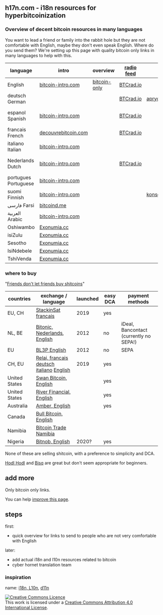 ## h17n.com - i18n resources for hyperbitcoinization

### Overview of decent bitcoin resources in many languages

You want to lead a friend or family into the rabbit hole but they are not comfortable with English, maybe they don't even speak English.
Where do you send them?
We're setting up this page with quality bitcoin only links in many languages to help with this.


| language | intro | overview | [radio feed](https://btcrad.io/) | books | beginner podcast | youtube | Bullish Case 
|----------|-------|--------------------|--------------------------------- | -------------- | ---------------- | ----- | ------ | 
| English  | [bitcoin-intro.com](https://bitcoin-intro.com/) | [bitcoin-only](https://bitcoin-only.com/) | [BTCrad.io](https://btcrad.io/en)     |                |                  |                       |  [Bullish](https://medium.com/@vijayboyapati/the-bullish-case-for-bitcoin-6ecc8bdecc1)
| deutsch German  |                                                 |   | [BTCrad.io](https://btcrad.io/de)  |  [aprycot](https://aprycot.media/shop/) |  [Bitcoin verstehen](https://anchor.fm/bitcoinverstehenpodcast)  |   | [Bullish](https://medium.com/@danielschnurr089/das-bullische-argument-f%C3%BCr-bitcoin-9665e9375727)
| espanol Spanish | [bitcoin-intro.com](https://bitcoin-intro.com/es/)  |   | [BTCrad.io](https://btcrad.io/es)  |  |  |  [Satoshi en Venezuela](https://www.youtube.com/c/SatoshienVenezuela)  | [Alcista](https://medium.com/@vijayb_24615/la-tesis-alcista-de-bitcoin-parte-1-de-4-7b2e7ac5f07)
| francais French | [decouvrebitcoin.com](https://decouvrebitcoin.com/) |   | [BTCrad.io](https://btcrad.io/fr) |   |  | [Découvre Bitcoin](https://www.youtube.com/channel/UCANjJ55UmYmoXm_SW--psXQ) |  [Optimiste](https://medium.com/@gregguittard/un-sc%C3%A9nario-optimiste-pour-le-bitcoin-fdd8bc249e07)
| italiano Italian | [bitcoin-intro.com](https://bitcoin-intro.com/it/) |   |      |    |   |  |  [Futuro](https://medium.com/@ryandelongpre/il-futuro-dei-soldi-bitcoin-dfddd5ef7308)
| Nederlands Dutch | [bitcoin-intro.com](https://bitcoin-intro.com/nl/) |   | [BTCrad.io](https://btcrad.io/nl) |    |  [Beginnen met Bitcoin](https://beginnenmetbitcoin.com/) | [Beginnen met Bitcoin](https://www.youtube.com/channel/UCP0QPMEylGbthgRSvDkMy8Q/) | [Bullish](https://medium.com/@vijayb_24615/het-bullish-argument-voor-bitcoin-deel-1-c589d15083c1)
| portugues Portuguese | [bitcoin-intro.com](bitcoin-intro) | | | | | | [otimista](https://baraodobitcoin.com/o-cen%C3%A1rio-otimista-para-o-bitcoin-parte-1-de-4-785218913e0c)
| suomi Finnish | [bitcoin-intro.com](https://bitcoin-intro.com/fi/) |   |  |   [konsensus.network](https://konsensus.network/fi/) |   |  | [Bullish](https://medium.com/@thlbr/bitcoinin-valoisa-tulevaisuus-osa-1-4a93ff843229)
| فارسی Farsi  | [bitcoind.me](https://bitcoind.me/) |    |  |  |  |  [Ziya Sadr](https://www.youtube.com/channel/UChJDoitU8BCdhxeAeFOQIHg/)
| العربية Arabic | [bitcoin-intro.com](https://bitcoin-intro.com/ar/) | 
| Oshiwambo | [Exonumia.cc](https://exonumia.cc/nam/ng/)
| isiZulu | [Exonumia.cc](https://exonumia.cc/zaf/zu/)
| Sesotho | [Exonumia.cc](https://exonumia.cc/zaf/st/)
| IsiNdebele | [Exonumia.cc](https://exonumia.cc/zaf/nr/explain-bitcoin-like-im-five/)
| TshiVenda | [Exonumia.cc](https://exonumia.cc/zaf/ve/explain-bitcoin-like-im-five/)

### where to buy

"[Friends don't let friends buy shitcoins](https://twitter.com/bitcoin_al/status/1308057587053715456)"


| countries           | exchange / language                         |  launched |  easy DCA  | payment methods    |
| ------------------- | --------------------------------------------|  ------------------------------------- | -----------| ------------------ |
| EU, CH              | [StackinSat francais](https://stackinsat.com/)  | 2019 | yes        |                   |
| NL, BE              | [Bitonic, Nederlands](https://bitonic.nl/nl/), [English](https://bitonic.nl/en/) | 2012   | no        | iDeal, Bancontact (currently no SEPA!) | 
| EU                  | [BL3P English](https://bl3p.eu/)      | 2012 | no         | SEPA | 
| CH, EU              | [Relai, francais](https://relai.ch/fr/) [deutsch](https://relai.ch/de/) [italiano](https://relai.ch/it/) [English](https://relai.ch/) | 2019 | yes
| United States       | [Swan Bitcoin, English](https://www.swanbitcoin.com/)   |                          | yes       |
| United States       | [River Financial, English](https://river.com/) |  |  yes       |
| Australia           | [Amber, English](https://amber.app/)  |     | yes       |
| Canada              | [Bull Bitcoin, English](https://bullbitcoin.com/) | 
| Namibia             | [Bitcoin Trade Namibia](https://bitcoin-namibia.trade/)
| Nigeria             | [Bitnob, English](https://bitnob.com/) | 2020? | yes

None of these are selling shitcoin, with a preference to simplicity and DCA.

[Hodl Hodl](https://www.hodlhodl.com/) and [Bisq](https://bisq.network/) are great but don't seem appropriate for beginners.

## add more

Only bitcoin only links.

You can help [improve this page](https://github.com/h17n/h17n.com/edit/main/README.md).

## steps

first:
- quick overview for links to send to people who are not very comfortable with English

later:
- add actual i18n and l10n resources related to bitcoin
- cyber hornet translation team

### inspiration

name: [i18n, L10n](https://en.wikipedia.org/wiki/Internationalization_and_localization#Naming), [d11n](https://twitter.com/DennisReimann)

  
<a rel="license" href="http://creativecommons.org/licenses/by/4.0/"><img alt="Creative Commons Licence" style="border-width:0" src="https://i.creativecommons.org/l/by/4.0/88x31.png" /></a><br />This work is licensed under a <a rel="license" href="http://creativecommons.org/licenses/by/4.0/">Creative Commons Attribution 4.0 International License</a>.
